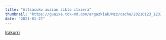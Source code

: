 ```yaml
---
title: "Altsasuko auzian ziklo itxiera"
thumbnail: "https://guaixe.tok-md.com/argazkiak/Mzz/cache/20210123_123331_tokikom_735x413.jpg"
date: "2021-01-27"
---
```

[Irakurri](https://guaixe.eus/altsasu/1611737936229-altsasuko-auzian-ziklo-itxiera)
